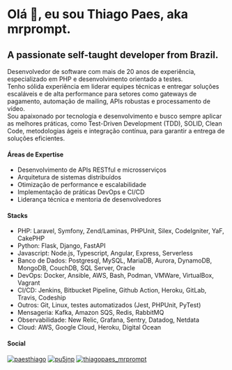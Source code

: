 # Olá 👋, eu sou Thiago Paes, aka mrprompt.

## A passionate self-taught developer from Brazil.

Desenvolvedor de software com mais de 20 anos de experiência, especializado em PHP e desenvolvimento orientado a testes. <br>
Tenho sólida experiência em liderar equipes técnicas e entregar soluções escaláveis e de alta performance para setores como gateways de pagamento, automação de mailing, APIs robustas e processamento de vídeo. <br>
Sou apaixonado por tecnologia e desenvolvimento e busco sempre aplicar as melhores práticas, como Test-Driven Development (TDD), SOLID, Clean Code, metodologias ágeis e integração contínua, para garantir a entrega de soluções eficientes.

#### Áreas de Expertise

- Desenvolvimento de APIs RESTful e microsserviços
- Arquitetura de sistemas distribuídos
- Otimização de performance e escalabilidade
- Implementação de práticas DevOps e CI/CD
- Liderança técnica e mentoria de desenvolvedores 
 
#### Stacks

- PHP: Laravel, Symfony, Zend/Laminas, PHPUnit, Silex, CodeIgniter, YaF, CakePHP
- Python: Flask, Django, FastAPI 
- Javascript: Node.js, Typescript, Angular, Express, Serverless 
- Banco de Dados: Postgresql, MySQL, MariaDB, Aurora, DynamoDB, MongoDB, CouchDB, SQL Server, Oracle 
- DevOps: Docker, Ansible, AWS, Bash, Podman, VMWare, VirtualBox, Vagrant
- CI/CD: Jenkins, Bitbucket Pipeline, Github Action, Heroku, GitLab, Travis, Codeship 
- Outros: Git, Linux, testes automatizados (Jest, PHPUnit, PyTest)
- Mensageria: Kafka, Amazon SQS, Redis, RabbitMQ
- Observabilidade: New Relic, Grafana, Sentry, Datadog, Netdata
- Cloud: AWS, Google Cloud, Heroku, Digital Ocean

#### Social

[![paesthiago](https://raw.githubusercontent.com/rahuldkjain/github-profile-readme-generator/master/src/images/icons/Social/linked-in-alt.svg)](https://linkedin.com/in/paesthiago) [![pu5jnp](https://raw.githubusercontent.com/rahuldkjain/github-profile-readme-generator/master/src/images/icons/Social/instagram.svg)](https://instagram.com/pu5jnp) [![thiagopaes_mrprompt](https://raw.githubusercontent.com/rahuldkjain/github-profile-readme-generator/master/src/images/icons/Social/youtube.svg)](https://www.youtube.com/c/thiagopaes_mrprompt)
